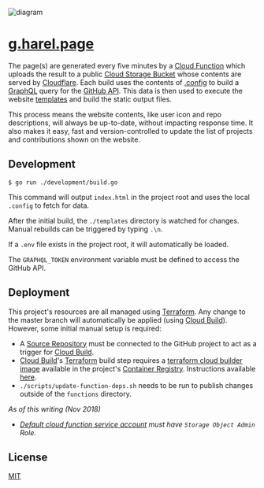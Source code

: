 ![diagram](https://user-images.githubusercontent.com/9319710/50181404-4aa58b80-02da-11e9-8d48-bf6a2c2e6f58.png)

# [g.harel.page](https://g.harel.page)

The page(s) are generated every five minutes by a [Cloud Function](https://cloud.google.com/functions/) which uploads the result to a public [Cloud Storage Bucket](https://cloud.google.com/storage/) whose contents are served by [Cloudflare](https://www.cloudflare.com/). Each build uses the contents of [.config](./.config) to build a [GraphQL](https://graphql.org/) query for the [GitHub API](https://developer.github.com/v4/). This data is then used to execute the website [templates](./templates) and build the static output files.

This process means the website contents, like user icon and repo descriptions, will always be up-to-date, without impacting response time. It also makes it easy, fast and version-controlled to update the list of projects and contributions shown on the website.

## Development

```
$ go run ./development/build.go
```

This command will output `index.html` in the project root and uses the local `.config` to fetch for data.

After the initial build, the `./templates` directory is watched for changes. Manual rebuilds can be triggered by typing `.\n`.

If a `.env` file exists in the project root, it will automatically be loaded.

The `GRAPHQL_TOKEN` environment variable must be defined to access the GitHub API.

## Deployment

This project's resources are all managed using [Terraform](https://www.terraform.io). Any change to the master branch will automatically be applied (using [Cloud Build](https://cloud.google.com/cloud-build)). However, some initial manual setup is required:

* A [Source Repository](https://cloud.google.com/source-repositories) must be connected to the GitHub project to act as a trigger for [Cloud Build](https://cloud.google.com/cloud-build).
* [Cloud Build](https://cloud.google.com/cloud-build)'s [Terraform](https://www.terraform.io) build step requires a [terraform cloud builder image](https://github.com/GoogleCloudPlatform/cloud-builders-community/tree/master/terraform) available in the project's [Container Registry](https://cloud.google.com/container-registry). Instructions available [here](https://github.com/GoogleCloudPlatform/cloud-builders-community#build-the-build-step-from-source).
* `./scripts/update-function-deps.sh` needs to be run to publish changes outside of the `functions` directory.

_As of this writing (Nov 2018)_

* _[Default cloud function service account](https://cloud.google.com/functions/docs/concepts/iam#runtime_service_account) must have `Storage Object Admin` Role._

## License

[MIT](https://github.com/g-harel/website/blob/master/LICENSE)
